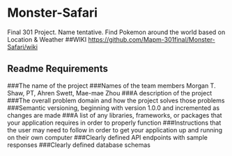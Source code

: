# Monster-Safari
Final 301 Project. Name tentative. Find Pokemon around the world based on Location &amp; Weather
##WIKI
https://github.com/Mapm-301final/Monster-Safari/wiki

## Readme Requirements
###The name of the project
###Names of the team members
Morgan T. Shaw, PT, Ahren Swett, Mae-mae Zhou
###A description of the project
###The overall problem domain and how the project solves those problems
###Semantic versioning, beginning with version 1.0.0 and incremented as changes are made
###A list of any libraries, frameworks, or packages that your application requires in order to properly function
###Instructions that the user may need to follow in order to get your application up and running on their own computer
###Clearly defined API endpoints with sample responses
###Clearly defined database schemas